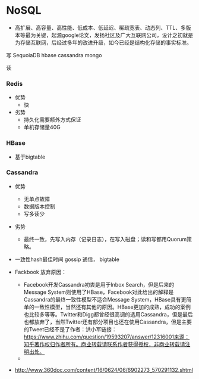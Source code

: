 # NoSQL

* 高扩展、高容量、高性能、低成本、低延迟、稀疏宽表、动态列、TTL、多版本等最为关键，起源google论文，发扬社区及广大互联网公司，设计之初就是为存储互联网，后经过多年的改进升级，如今已经是结构化存储的事实标准。

写   SequoiaDB    hbase  cassandra  mongo

读 

### Redis

* 优势
  * 快
* 劣势
  * 持久化需要额外方式保证
  * 单机存储量40G

### HBase 

* 基于bigtable



### Cassandra 

* 优势
  * 无单点故障
  * 数据版本控制
  * 写多读少
* 劣势
  * 最终一致，先写入内存（记录日志），在写入磁盘；读和写都用Quorum策略。


* 一致性hash最佳时间 gossip 通信， bigtable


* Fackbook 放弃原因：
  * Facebook开发Cassandra初衷是用于Inbox Search，但是后来的Message System则使用了HBase，Facebook对此给出的解释是Cassandra的最终一致性模型不适合Message System，HBase具有更简单的一致性模型，当然还有其他的原因。HBase更加的成熟，成功的案例也比较多等等。Twitter和Digg都曾经很高调的选用Cassandra，但是最后也都放弃了，当然Twitter还有部分项目也还在使用Cassandra，但是主要的Tweet已经不是了作者：洪小军链接：https://www.zhihu.com/question/19593207/answer/12316001来源：知乎著作权归作者所有。商业转载请联系作者获得授权，非商业转载请注明出处。
  * ​
* http://www.360doc.com/content/16/0624/06/6902273_570291132.shtml